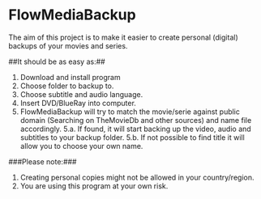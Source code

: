 FlowMediaBackup
===============

The aim of this project is to make it easier to create personal (digital) backups of your movies and series.

##It should be as easy as:##

1. Download and install program
1. Choose folder to backup to.
1. Choose subtitle and audio language.
1. Insert DVD/BlueRay into computer.
1. FlowMediaBackup will try to match the movie/serie against public domain (Searching on TheMovieDb and other sources) and name file accordingly.
5.a. If found, it will start backing up the video, audio and subtitles to your backup folder.
5.b. If not possible to find title it will allow you to choose your own name.

###Please note:###
1. Creating personal copies might not be allowed in your country/region.
1. You are using this program at your own risk.
